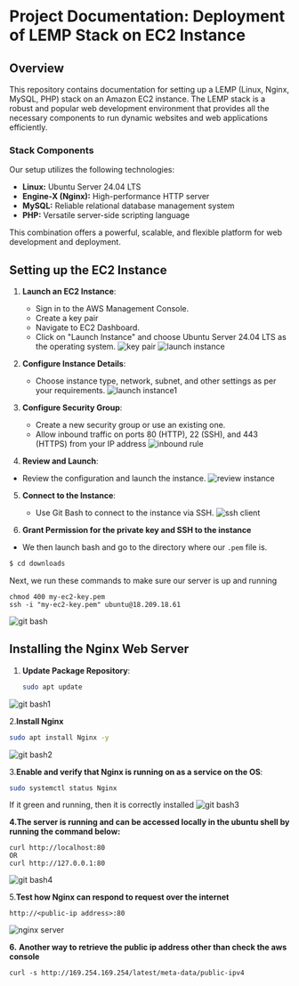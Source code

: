 # Project Documentation: Deployment of LEMP Stack on EC2 Instance

## Overview
This repository contains documentation for setting up a LEMP (Linux, Nginx, MySQL, PHP) stack on an Amazon EC2 instance. The LEMP stack is a robust and popular web development environment that provides all the necessary components to run dynamic websites and web applications efficiently.

### Stack Components
Our setup utilizes the following technologies:

- **Linux:** Ubuntu Server 24.04 LTS
- **Engine-X (Nginx):** High-performance HTTP server
- **MySQL:** Reliable relational database management system
- **PHP:** Versatile server-side scripting language

This combination offers a powerful, scalable, and flexible platform for web development and deployment.

## Setting up the EC2 Instance

1. **Launch an EC2 Instance**: 
   - Sign in to the AWS Management Console.
   - Create a key pair
   - Navigate to EC2 Dashboard.
   - Click on "Launch Instance" and choose Ubuntu Server 24.04 LTS as the operating system.
![key pair](images/key%20pair.png)     ![launch instance](images/launch%20instance.png)

2. **Configure Instance Details**:
   - Choose instance type, network, subnet, and other settings as per your requirements.
![launch instance1](images/launch%20instance1.png)


3. **Configure Security Group**:
   - Create a new security group or use an existing one.
   - Allow inbound traffic on ports 80 (HTTP), 22 (SSH), and 443 (HTTPS) from your IP address
![inbound rule](images/inbound%20rule.png)

4. **Review and Launch**:
 - Review the configuration and launch the instance.
![review instance](images/review%20instance.png)


5. **Connect to the Instance**:
   - Use Git Bash to connect to the instance via SSH.
![ssh client](images/ssh%20client.png)

8. **Grant Permission for the private key and SSH to the instance**
  - We then launch bash and go to the directory where our `.pem` file is.

```bash
$ cd downloads
```

Next, we run these commands to make sure our server is up and running

```
chmod 400 my-ec2-key.pem
ssh -i "my-ec2-key.pem" ubuntu@18.209.18.61
```
![git bash](images/git%20bash.png)

## Installing the Nginx Web Server

1. **Update Package Repository**:
   ```bash
   sudo apt update
   ```
![git bash1](images/git%20bash1.png)

2.**Install Nginx**
   ```bash
sudo apt install Nginx -y
```
![git bash2](images/git%20bash2.png)

3.**Enable and verify that Nginx is running on as a service on the OS**:
```bash
sudo systemctl status Nginx
```
If it green and running, then it is correctly installed
![git bash3](images/git%20bash3.png)

__4.The server is running and can be accessed locally in the ubuntu shell by running the command below:__

```
curl http://localhost:80
OR
curl http://127.0.0.1:80
```
![git bash4](images/git%20bash4.png)

5.**Test how Nginx can respond to request over the internet**
```
http://<public-ip address>:80
```
![nginx server](images/nginx%20server.png)

__6.__ __Another way to retrieve the public ip address other than check the aws console__

```
curl -s http://169.254.169.254/latest/meta-data/public-ipv4
```



